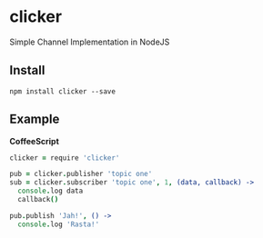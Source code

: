clicker
=======

Simple Channel Implementation in NodeJS

Install
-------

`npm install clicker --save`


Example
-------

**CoffeeScript**
```coffeescript
clicker = require 'clicker'

pub = clicker.publisher 'topic one'
sub = clicker.subscriber 'topic one', 1, (data, callback) ->
  console.log data
  callback()

pub.publish 'Jah!', () ->
  console.log 'Rasta!'

```
